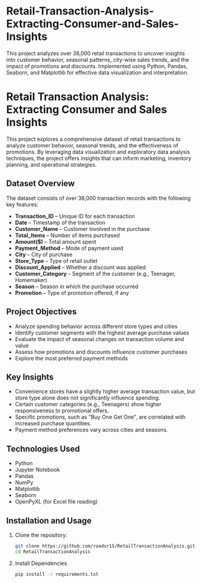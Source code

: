 # Retail-Transaction-Analysis-Extracting-Consumer-and-Sales-Insights
This project analyzes over 38,000 retail transactions to uncover insights into customer behavior, seasonal patterns, city-wise sales trends, and the impact of promotions and discounts. Implemented using Python, Pandas, Seaborn, and Matplotlib for effective data visualization and interpretation.

# Retail Transaction Analysis: Extracting Consumer and Sales Insights

This project explores a comprehensive dataset of retail transactions to analyze customer behavior, seasonal trends, and the effectiveness of promotions. By leveraging data visualization and exploratory data analysis techniques, the project offers insights that can inform marketing, inventory planning, and operational strategies.

## Dataset Overview

The dataset consists of over 38,000 transaction records with the following key features:

- **Transaction_ID** – Unique ID for each transaction
- **Date** – Timestamp of the transaction
- **Customer_Name** – Customer involved in the purchase
- **Total_Items** – Number of items purchased
- **Amount($)** – Total amount spent
- **Payment_Method** – Mode of payment used
- **City** – City of purchase
- **Store_Type** – Type of retail outlet
- **Discount_Applied** – Whether a discount was applied
- **Customer_Category** – Segment of the customer (e.g., Teenager, Homemaker)
- **Season** – Season in which the purchase occurred
- **Promotion** – Type of promotion offered, if any

## Project Objectives

- Analyze spending behavior across different store types and cities
- Identify customer segments with the highest average purchase values
- Evaluate the impact of seasonal changes on transaction volume and value
- Assess how promotions and discounts influence customer purchases
- Explore the most preferred payment methods

## Key Insights

- Convenience stores have a slightly higher average transaction value, but store type alone does not significantly influence spending.
- Certain customer categories (e.g., Teenagers) show higher responsiveness to promotional offers.
- Specific promotions, such as "Buy One Get One", are correlated with increased purchase quantities.
- Payment method preferences vary across cities and seasons.

## Technologies Used

- Python
- Jupyter Notebook
- Pandas
- NumPy
- Matplotlib
- Seaborn
- OpenPyXL (for Excel file reading)


## Installation and Usage

1. Clone the repository:

   ```bash
   git clone https://github.com/raadsr15/RetailTransactionAnalysis.git
   cd RetailTransactionAnalysis

2. Install Dependencies
    ```bash
    pip install -r requirements.txt
